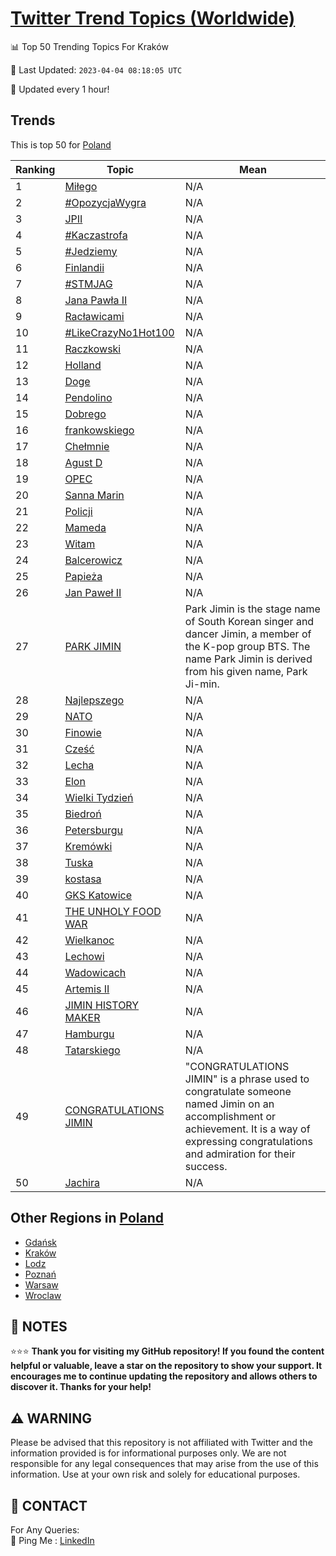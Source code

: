 [Twitter Trend Topics (Worldwide)](https://github.com/ErcinDedeoglu/Twitter-Trend-Topics)
==========


📊 Top 50 Trending Topics For Kraków

📆 Last Updated: `2023-04-04 08:18:05 UTC`

🔧 Updated every 1 hour!


## Trends

This is top 50 for [Poland](</Poland>)

| Ranking | Topic | Mean |
| ------- | ------------ | ------------ |
| 1 | [Miłego](http://twitter.com/search?q=Mi%c5%82ego) | N/A |
| 2 | [#OpozycjaWygra](http://twitter.com/search?q=%23OpozycjaWygra) | N/A |
| 3 | [JPII](http://twitter.com/search?q=JPII) | N/A |
| 4 | [#Kaczastrofa](http://twitter.com/search?q=%23Kaczastrofa) | N/A |
| 5 | [#Jedziemy](http://twitter.com/search?q=%23Jedziemy) | N/A |
| 6 | [Finlandii](http://twitter.com/search?q=Finlandii) | N/A |
| 7 | [#STMJAG](http://twitter.com/search?q=%23STMJAG) | N/A |
| 8 | [Jana Pawła II](http://twitter.com/search?q=Jana+Paw%c5%82a+II) | N/A |
| 9 | [Racławicami](http://twitter.com/search?q=Rac%c5%82awicami) | N/A |
| 10 | [#LikeCrazyNo1Hot100](http://twitter.com/search?q=%23LikeCrazyNo1Hot100) | N/A |
| 11 | [Raczkowski](http://twitter.com/search?q=Raczkowski) | N/A |
| 12 | [Holland](http://twitter.com/search?q=Holland) | N/A |
| 13 | [Doge](http://twitter.com/search?q=Doge) | N/A |
| 14 | [Pendolino](http://twitter.com/search?q=Pendolino) | N/A |
| 15 | [Dobrego](http://twitter.com/search?q=Dobrego) | N/A |
| 16 | [frankowskiego](http://twitter.com/search?q=frankowskiego) | N/A |
| 17 | [Chełmnie](http://twitter.com/search?q=Che%c5%82mnie) | N/A |
| 18 | [Agust D](http://twitter.com/search?q=Agust+D) | N/A |
| 19 | [OPEC](http://twitter.com/search?q=OPEC) | N/A |
| 20 | [Sanna Marin](http://twitter.com/search?q=Sanna+Marin) | N/A |
| 21 | [Policji](http://twitter.com/search?q=Policji) | N/A |
| 22 | [Mameda](http://twitter.com/search?q=Mameda) | N/A |
| 23 | [Witam](http://twitter.com/search?q=Witam) | N/A |
| 24 | [Balcerowicz](http://twitter.com/search?q=Balcerowicz) | N/A |
| 25 | [Papieża](http://twitter.com/search?q=Papie%c5%bca) | N/A |
| 26 | [Jan Paweł II](http://twitter.com/search?q=Jan+Pawe%c5%82+II) | N/A |
| 27 | [PARK JIMIN](http://twitter.com/search?q=PARK+JIMIN) | Park Jimin is the stage name of South Korean singer and dancer Jimin, a member of the K-pop group BTS. The name Park Jimin is derived from his given name, Park Ji-min. |
| 28 | [Najlepszego](http://twitter.com/search?q=Najlepszego) | N/A |
| 29 | [NATO](http://twitter.com/search?q=NATO) | N/A |
| 30 | [Finowie](http://twitter.com/search?q=Finowie) | N/A |
| 31 | [Cześć](http://twitter.com/search?q=Cze%c5%9b%c4%87) | N/A |
| 32 | [Lecha](http://twitter.com/search?q=Lecha) | N/A |
| 33 | [Elon](http://twitter.com/search?q=Elon) | N/A |
| 34 | [Wielki Tydzień](http://twitter.com/search?q=Wielki+Tydzie%c5%84) | N/A |
| 35 | [Biedroń](http://twitter.com/search?q=Biedro%c5%84) | N/A |
| 36 | [Petersburgu](http://twitter.com/search?q=Petersburgu) | N/A |
| 37 | [Kremówki](http://twitter.com/search?q=Krem%c3%b3wki) | N/A |
| 38 | [Tuska](http://twitter.com/search?q=Tuska) | N/A |
| 39 | [kostasa](http://twitter.com/search?q=kostasa) | N/A |
| 40 | [GKS Katowice](http://twitter.com/search?q=GKS+Katowice) | N/A |
| 41 | [THE UNHOLY FOOD WAR](http://twitter.com/search?q=THE+UNHOLY+FOOD+WAR) | N/A |
| 42 | [Wielkanoc](http://twitter.com/search?q=Wielkanoc) | N/A |
| 43 | [Lechowi](http://twitter.com/search?q=Lechowi) | N/A |
| 44 | [Wadowicach](http://twitter.com/search?q=Wadowicach) | N/A |
| 45 | [Artemis II](http://twitter.com/search?q=Artemis+II) | N/A |
| 46 | [JIMIN HISTORY MAKER](http://twitter.com/search?q=JIMIN+HISTORY+MAKER) | N/A |
| 47 | [Hamburgu](http://twitter.com/search?q=Hamburgu) | N/A |
| 48 | [Tatarskiego](http://twitter.com/search?q=Tatarskiego) | N/A |
| 49 | [CONGRATULATIONS JIMIN](http://twitter.com/search?q=CONGRATULATIONS+JIMIN) | "CONGRATULATIONS JIMIN" is a phrase used to congratulate someone named Jimin on an accomplishment or achievement. It is a way of expressing congratulations and admiration for their success. |
| 50 | [Jachira](http://twitter.com/search?q=Jachira) | N/A |



## Other Regions in [Poland](</Poland>)

* [Gdańsk](</Poland/Gdańsk.md>)
* [Kraków](</Poland/Kraków.md>)
* [Lodz](</Poland/Lodz.md>)
* [Poznań](</Poland/Poznań.md>)
* [Warsaw](</Poland/Warsaw.md>)
* [Wroclaw](</Poland/Wroclaw.md>)



## 📝 NOTES

⭐⭐⭐ **Thank you for visiting my GitHub repository! If you found the content helpful or valuable, leave a star on the repository to show your support. It encourages me to continue updating the repository and allows others to discover it. Thanks for your help!**


## ⚠️ WARNING

Please be advised that this repository is not affiliated with Twitter and the information provided is for informational purposes only. We are not responsible for any legal consequences that may arise from the use of this information. Use at your own risk and solely for educational purposes.


## 📨 CONTACT

 For Any Queries:  
            🏓 Ping Me : [LinkedIn](https://www.linkedin.com/in/ercindedeoglu/)
